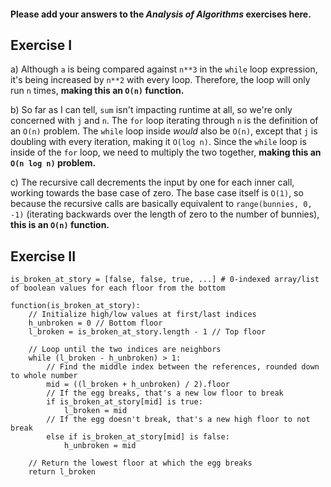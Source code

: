 #### Please add your answers to the ***Analysis of  Algorithms*** exercises here.

## Exercise I

a) Although `a` is being compared against `n**3` in the `while` loop expression, it's being increased by `n**2` with every loop. Therefore, the loop will only run `n` times, **making this an `O(n)` function.**


b) So far as I can tell, `sum` isn't impacting runtime at all, so we're only concerned with `j` and `n`. The `for` loop iterating through `n` is the definition of an `O(n)` problem. The `while` loop inside *would* also be `O(n)`, except that `j` is doubling with every iteration, making it `O(log n)`. Since the `while` loop is inside of the `for` loop, we need to multiply the two together, **making this an `O(n log n)` problem.**


c) The recursive call decrements the input by one for each inner call, working towards the base case of zero. The base case itself is `O(1)`, so because the recursive calls are basically equivalent to `range(bunnies, 0, -1)` (iterating backwards over the length of zero to the number of bunnies), **this is an `O(n)` function.**

## Exercise II

<!--
- Building n stories tall, "plenty" of eggs
- Egg breaks from some floor f, upwards; doesn't break below
- Minimize the number of dropped & broken eggs
-->
```
is_broken_at_story = [false, false, true, ...] # 0-indexed array/list of boolean values for each floor from the bottom

function(is_broken_at_story):
    // Initialize high/low values at first/last indices
    h_unbroken = 0 // Bottom floor
    l_broken = is_broken_at_story.length - 1 // Top floor

    // Loop until the two indices are neighbors
    while (l_broken - h_unbroken) > 1:
        // Find the middle index between the references, rounded down to whole number
        mid = ((l_broken + h_unbroken) / 2).floor
        // If the egg breaks, that's a new low floor to break
        if is_broken_at_story[mid] is true:
            l_broken = mid
        // If the egg doesn't break, that's a new high floor to not break
        else if is_broken_at_story[mid] is false:
            h_unbroken = mid
    
    // Return the lowest floor at which the egg breaks
    return l_broken
```
